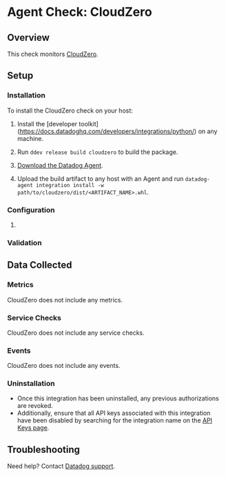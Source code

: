 # Agent Check: CloudZero

## Overview

This check monitors [CloudZero][1].

## Setup

### Installation

To install the CloudZero check on your host:


1. Install the [developer toolkit]
(https://docs.datadoghq.com/developers/integrations/python/)
 on any machine.

2. Run `ddev release build cloudzero` to build the package.

3. [Download the Datadog Agent][2].

4. Upload the build artifact to any host with an Agent and
 run `datadog-agent integration install -w
 path/to/cloudzero/dist/<ARTIFACT_NAME>.whl`.

### Configuration

1. <List of steps to setup this Integration>

### Validation

<Steps to validate integration is functioning as expected>

## Data Collected

### Metrics

CloudZero does not include any metrics.

### Service Checks

CloudZero does not include any service checks.

### Events

CloudZero does not include any events.

### Uninstallation
- Once this integration has been uninstalled, any previous authorizations are revoked.
- Additionally, ensure that all API keys associated with this integration have been disabled by searching for the integration name on the [API Keys page](https://app.datadoghq.com/organization-settings/api-keys?_gl=1*pc1ehd*_gcl_aw*R0NMLjE2ODY4NTM2MzIuQ2owS0NRanc3YXFrQmhEUEFSSXNBS0dhMG9Ma2Y4VWlPcmo2SHhoVkpFbE1yb0ZWdW1iSHVDVmhwYzdPb1psWXdHdy12NG9qV21SWjNmY2FBczJiRUFMd193Y0I.*_gcl_au*MTUyMDYzMDY1Mi4xNjgzNzI2OTI1*_ga*MTEyODQ5ODQyNy4xNjgzNzI2OTI1*_ga_KN80RDFSQK*MTY4OTA4NjY3NC4xNS4xLjE2ODkwODY5MzkuMC4wLjA.*_fplc*SG9HMWQ2YUNXT2JYJTJGSzJQMXo5RGRMcTRnQzUyUUt6SWdENkRPTU5yc3ZwNjhRb1NZUWpTMHR2RnZmZGxFSEpvTlZpRGUzSGJvaFpnR21KNDJCbExTZzhUUUlrMXlIdXYlMkZzUWZtRyUyQndQR1RuY0I1WGJZN3dmbngxT2lzdnNnJTNEJTNE).

## Troubleshooting

Need help? Contact [Datadog support][3].

[1]: **LINK_TO_INTEGRATION_SITE**
[2]: https://app.datadoghq.com/account/settings#agent
[3]: https://docs.datadoghq.com/help/

